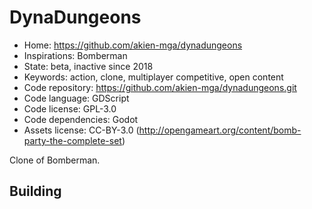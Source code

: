# DynaDungeons

- Home: https://github.com/akien-mga/dynadungeons
- Inspirations: Bomberman
- State: beta, inactive since 2018
- Keywords: action, clone, multiplayer competitive, open content
- Code repository: https://github.com/akien-mga/dynadungeons.git
- Code language: GDScript
- Code license: GPL-3.0
- Code dependencies: Godot
- Assets license: CC-BY-3.0 (http://opengameart.org/content/bomb-party-the-complete-set)

Clone of Bomberman.

## Building
